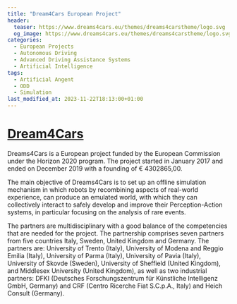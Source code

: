 ```yaml
---
title: "Dream4Cars European Project"
header:
  teaser: https://www.dreams4cars.eu/themes/dreams4carstheme/logo.svg
  og_image: https://www.dreams4cars.eu/themes/dreams4carstheme/logo.svg
categories:
  - European Projects
  - Autonomous Driving
  - Advanced Driving Assistance Systems
  - Artificial Intelligence
tags:
  - Artificial Angent
  - ODD
  - Simulation
last_modified_at: 2023-11-22T18:13:00+01:00
---
```


# [Dream4Cars](https://www.dreams4cars.eu/en/)

Dreams4Cars is a European project funded by the European Commission under the Horizon 2020 program. The project started in January 2017 and ended on December 2019 with a founding of € 4302865,00.

The main objective of Dreams4Cars is to set up an offline simulation mechanism in which robots by recombining aspects of real-world experience, can produce an emulated world, with which they can collectively interact to safely develop and improve their Perception-Action systems, in particular focusing on the analysis of rare events.

The partners are multidisciplinary with a good balance of the competencies that are needed for the project. The partnership comprises seven partners from five countries Italy, Sweden, United Kingdom and Germany. The partners are: University of Trento (Italy), University of Modena and Reggio Emilia (Italy), University of Parma (Italy), University of Pavia (Italy), University of Skovde (Sweden), University of Sheffield (United Kingdom), and Middlesex University (United Kingdom), as well as two industrial partners: DFKI (Deutsches Forschungszentrum für Künstliche Intelligenz GmbH, Germany) and CRF (Centro Ricerche Fiat S.C.p.A., Italy) and Heich Consult (Germany).